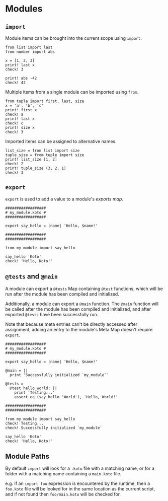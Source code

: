 # Modules

## `import`

Module items can be brought into the current scope using `import`.

```koto
from list import last
from number import abs

x = [1, 2, 3]
print! last x
check! 3

print! abs -42
check! 42
```

Multiple items from a single module can be imported using `from`.

```koto
from tuple import first, last, size
x = 'a', 'b', 'c'
print! first x
check! a
print! last x
check! c
print! size x
check! 3
```

Imported items can be assigned to alternative names.

```koto
list_size = from list import size
tuple_size = from tuple import size
print! list_size [1, 2]
check! 2
print! tuple_size (3, 2, 1)
check! 3
```

## `export`

`export` is used to add a value to a module's _exports map_.

```koto,skip_run
##################
# my_module.koto #
##################

export say_hello = |name| 'Hello, $name!'

##################
##################

from my_module import say_hello

say_hello 'Koto'
check! 'Hello, Koto!' 
```

## `@tests` and `@main`

A module can export a `@tests` Map containing `@test` functions, which will be 
run after the module has been compiled and initialized.

Additionally, a module can export a `@main` function. 
The `@main` function will be called after the module has been compiled and
initialized, and after exported `@tests` have been successfully run.

Note that because meta entries can't be directly accessed after assignment,
adding an entry to the module's Meta Map doesn't require `export`.

```koto,skip_run
##################
# my_module.koto #
##################

export say_hello = |name| 'Hello, $name!'

@main = ||
  print 'Successfully initialized `my_module`'

@tests = 
  @test hello_world: ||
    print 'Testing...'
    assert_eq (say_hello 'World'), 'Hello, World!'

##################
##################

from my_module import say_hello
check! Testing...
check! Successfully initialized `my_module`

say_hello 'Koto'
check! 'Hello, Koto!' 
```

## Module Paths

By default `import` will look for a `.koto` file
with a matching name, or for a folder with a matching name containing a
`main.koto` file.

e.g. If an `import foo` expression is encountered by the runtime, 
then a `foo.koto` file will be looked for in the same location as the current
script, and if not found then `foo/main.koto` will be checked for.
